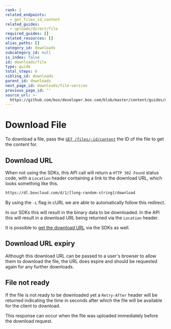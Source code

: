 ```yaml
---
rank: 1
related_endpoints:
  - get_files_id_content
related_guides:
  - uploads/direct/file
required_guides: []
related_resources: []
alias_paths: []
category_id: downloads
subcategory_id: null
is_index: false
id: downloads/file
type: guide
total_steps: 6
sibling_id: downloads
parent_id: downloads
next_page_id: downloads/file-version
previous_page_id: ''
source_url: >-
  https://github.com/box/developer.box.com/blob/master/content/guides/downloads/file.md
---
```


# Download File

To download a file, pass the [`GET /files/:id/content`][api] the ID of the file
to get the content for.

<Samples id='get_files_id_content' >

</Samples>

## Download URL

When not using the SDKs, this API call will return a `HTTP 302 Found` status
code, with a `Location` header containing a link to the download URL, which
looks something like this.

```sh
https://dl.boxcloud.com/d/1/[long-random-string]/download
```

By using the `-L` flag in cURL we are able to automatically follow this
redirect.

<Message>

In our SDKs this will result in the binary data to be downloaded. In the API
this will result in a download URL being returned via the `Location` header.

It is possible to [get the download URL][downloadurl] via the SDKs as well.

</Message>

## Download URL expiry

Although this download URL can be passed to a user's browser to allow them to
download the file, the URL does expire and should be requested again for any
further downloads.

## File not ready

If the file is not ready to be downloaded yet a `Retry-After` header will be
returned indicating the time in seconds after which the file will be available
for the client to download.

This response can occur when the file was uploaded immediately before the
download request.

[api]: e://get_files_id_content
[downloadurl]: g://downloads/get-url
